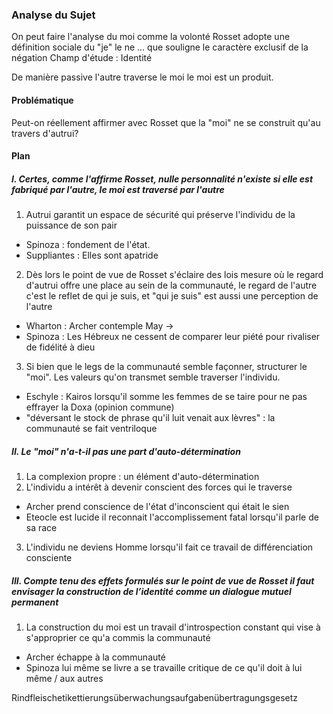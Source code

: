 ### Analyse du Sujet
On peut faire l'analyse du moi comme la volonté
Rosset adopte une définition sociale du "je"
le ne ... que souligne le caractère exclusif de la négation
Champ d'étude : Identité

De manière passive l'autre traverse le moi le moi est un produit. 

#### Problématique
Peut-on réellement affirmer avec Rosset que la "moi" ne se construit qu'au travers d'autrui?

#### Plan
##### I. Certes, comme l'affirme Rosset, nulle personnalité n'existe si elle est fabriqué par l'autre, le moi est traversé par l'autre
1. Autrui garantit un espace de sécurité qui préserve l'individu de la puissance de son pair
- Spinoza : fondement de l'état.
- Suppliantes : Elles sont apatride

2. Dès lors le point de vue de Rosset s'éclaire des lois mesure où le regard d'autrui offre une place au sein de la communauté, le regard de l'autre c'est le reflet de qui je suis, et "qui je suis" est aussi une perception de l'autre
- Wharton : Archer contemple May -> 
- Spinoza : Les Hébreux ne cessent de comparer leur piété pour rivaliser de fidélité à dieu

3. Si bien que le legs de la communauté semble façonner, structurer le "moi". 
Les valeurs qu'on transmet semble traverser l'individu.
- Eschyle : Kairos lorsqu'il somme les femmes de se taire pour ne pas effrayer la Doxa (opinion commune)
- "déversant le stock de phrase qu'il luit venait aux lèvres" : la communauté se fait ventriloque


##### II. Le "moi" n'a-t-il pas une part d'auto-détermination
1. La complexion propre : un élément d'auto-détermination
2. L'individu a intérêt à devenir conscient des forces qui le traverse 
- Archer prend conscience de l'état d'inconscient qui était le sien
- Eteocle est lucide il reconnait l'accomplissement fatal lorsqu'il parle de sa race
3. L'individu ne deviens Homme lorsqu'il fait ce travail de différenciation consciente

##### III. Compte tenu des effets formulés sur le point de vue de Rosset il faut envisager la construction de l’identité comme un dialogue mutuel permanent
1. La construction du moi est un travail d'introspection constant qui vise à s'approprier ce qu'a commis la communauté
- Archer échappe à la communauté 
- Spinoza lui même se livre a se travaille critique de ce qu'il doit à lui même / aux autres

Rindfleischetikettierungsüberwachungsaufgabenübertragungsgesetz